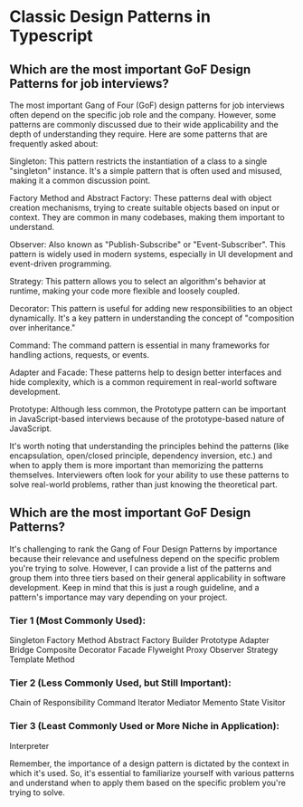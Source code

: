 # Classic Design Patterns in Typescript

## Which are the most important GoF Design Patterns for job interviews?

The most important Gang of Four (GoF) design patterns for job interviews often depend on the specific job role and the company. However, some patterns are commonly discussed due to their wide applicability and the depth of understanding they require. Here are some patterns that are frequently asked about:

Singleton: This pattern restricts the instantiation of a class to a single "singleton" instance. It's a simple pattern that is often used and misused, making it a common discussion point.

Factory Method and Abstract Factory: These patterns deal with object creation mechanisms, trying to create suitable objects based on input or context. They are common in many codebases, making them important to understand.

Observer: Also known as "Publish-Subscribe" or "Event-Subscriber". This pattern is widely used in modern systems, especially in UI development and event-driven programming.

Strategy: This pattern allows you to select an algorithm's behavior at runtime, making your code more flexible and loosely coupled.

Decorator: This pattern is useful for adding new responsibilities to an object dynamically. It's a key pattern in understanding the concept of "composition over inheritance."

Command: The command pattern is essential in many frameworks for handling actions, requests, or events.

Adapter and Facade: These patterns help to design better interfaces and hide complexity, which is a common requirement in real-world software development.

Prototype: Although less common, the Prototype pattern can be important in JavaScript-based interviews because of the prototype-based nature of JavaScript.

It's worth noting that understanding the principles behind the patterns (like encapsulation, open/closed principle, dependency inversion, etc.) and when to apply them is more important than memorizing the patterns themselves. Interviewers often look for your ability to use these patterns to solve real-world problems, rather than just knowing the theoretical part.

## Which are the most important GoF Design Patterns?

It's challenging to rank the Gang of Four Design Patterns by importance because their relevance and usefulness depend on the specific problem you're trying to solve. However, I can provide a list of the patterns and group them into three tiers based on their general applicability in software development. Keep in mind that this is just a rough guideline, and a pattern's importance may vary depending on your project.

### Tier 1 (Most Commonly Used):

Singleton
Factory Method
Abstract Factory
Builder
Prototype
Adapter
Bridge
Composite
Decorator
Facade
Flyweight
Proxy
Observer
Strategy
Template Method

### Tier 2 (Less Commonly Used, but Still Important):

Chain of Responsibility
Command
Iterator
Mediator
Memento
State
Visitor

### Tier 3 (Least Commonly Used or More Niche in Application):

Interpreter

Remember, the importance of a design pattern is dictated by the context in which it's used. So, it's essential to familiarize yourself with various patterns and understand when to apply them based on the specific problem you're trying to solve.
